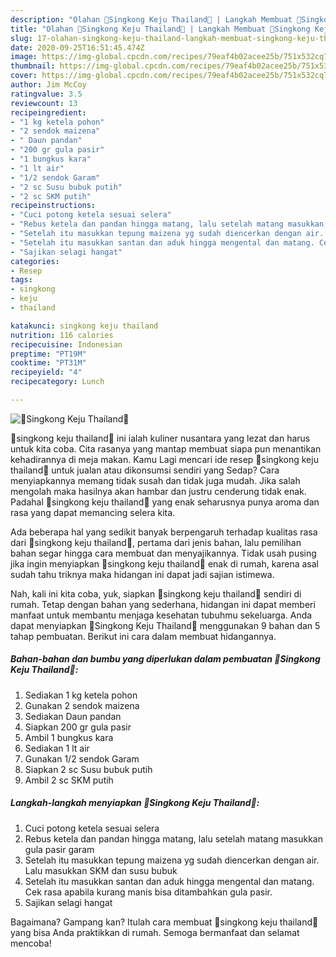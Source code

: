 ```yaml
---
description: "Olahan 🍠Singkong Keju Thailand🍠 | Langkah Membuat 🍠Singkong Keju Thailand🍠 Yang Menggugah Selera"
title: "Olahan 🍠Singkong Keju Thailand🍠 | Langkah Membuat 🍠Singkong Keju Thailand🍠 Yang Menggugah Selera"
slug: 17-olahan-singkong-keju-thailand-langkah-membuat-singkong-keju-thailand-yang-menggugah-selera
date: 2020-09-25T16:51:45.474Z
image: https://img-global.cpcdn.com/recipes/79eaf4b02acee25b/751x532cq70/🍠singkong-keju-thailand🍠-foto-resep-utama.jpg
thumbnail: https://img-global.cpcdn.com/recipes/79eaf4b02acee25b/751x532cq70/🍠singkong-keju-thailand🍠-foto-resep-utama.jpg
cover: https://img-global.cpcdn.com/recipes/79eaf4b02acee25b/751x532cq70/🍠singkong-keju-thailand🍠-foto-resep-utama.jpg
author: Jim McCoy
ratingvalue: 3.5
reviewcount: 13
recipeingredient:
- "1 kg ketela pohon"
- "2 sendok maizena"
- " Daun pandan"
- "200 gr gula pasir"
- "1 bungkus kara"
- "1 lt air"
- "1/2 sendok Garam"
- "2 sc Susu bubuk putih"
- "2 sc SKM putih"
recipeinstructions:
- "Cuci potong ketela sesuai selera"
- "Rebus ketela dan pandan hingga matang, lalu setelah matang masukkan gula pasir garam"
- "Setelah itu masukkan tepung maizena yg sudah diencerkan dengan air. Lalu masukkan SKM dan susu bubuk"
- "Setelah itu masukkan santan dan aduk hingga mengental dan matang. Cek rasa apabila kurang manis bisa ditambahkan gula pasir."
- "Sajikan selagi hangat"
categories:
- Resep
tags:
- singkong
- keju
- thailand

katakunci: singkong keju thailand 
nutrition: 116 calories
recipecuisine: Indonesian
preptime: "PT19M"
cooktime: "PT31M"
recipeyield: "4"
recipecategory: Lunch

---
```



![🍠Singkong Keju Thailand🍠](https://img-global.cpcdn.com/recipes/79eaf4b02acee25b/751x532cq70/🍠singkong-keju-thailand🍠-foto-resep-utama.jpg)


🍠singkong keju thailand🍠 ini ialah kuliner nusantara yang lezat dan harus untuk kita coba. Cita rasanya yang mantap membuat siapa pun menantikan kehadirannya di meja makan.
Kamu Lagi mencari ide resep 🍠singkong keju thailand🍠 untuk jualan atau dikonsumsi sendiri yang Sedap? Cara menyiapkannya memang tidak susah dan tidak juga mudah. Jika salah mengolah maka hasilnya akan hambar dan justru cenderung tidak enak. Padahal 🍠singkong keju thailand🍠 yang enak seharusnya punya aroma dan rasa yang dapat memancing selera kita.



Ada beberapa hal yang sedikit banyak berpengaruh terhadap kualitas rasa dari 🍠singkong keju thailand🍠, pertama dari jenis bahan, lalu pemilihan bahan segar hingga cara membuat dan menyajikannya. Tidak usah pusing jika ingin menyiapkan 🍠singkong keju thailand🍠 enak di rumah, karena asal sudah tahu triknya maka hidangan ini dapat jadi sajian istimewa.


Nah, kali ini kita coba, yuk, siapkan 🍠singkong keju thailand🍠 sendiri di rumah. Tetap dengan bahan yang sederhana, hidangan ini dapat memberi manfaat untuk membantu menjaga kesehatan tubuhmu sekeluarga. Anda dapat menyiapkan 🍠Singkong Keju Thailand🍠 menggunakan 9 bahan dan 5 tahap pembuatan. Berikut ini cara dalam membuat hidangannya.

<!--inarticleads1-->

##### Bahan-bahan dan bumbu yang diperlukan dalam pembuatan 🍠Singkong Keju Thailand🍠:

1. Sediakan 1 kg ketela pohon
1. Gunakan 2 sendok maizena
1. Sediakan  Daun pandan
1. Siapkan 200 gr gula pasir
1. Ambil 1 bungkus kara
1. Sediakan 1 lt air
1. Gunakan 1/2 sendok Garam
1. Siapkan 2 sc Susu bubuk putih
1. Ambil 2 sc SKM putih




<!--inarticleads2-->

##### Langkah-langkah menyiapkan 🍠Singkong Keju Thailand🍠:

1. Cuci potong ketela sesuai selera
1. Rebus ketela dan pandan hingga matang, lalu setelah matang masukkan gula pasir garam
1. Setelah itu masukkan tepung maizena yg sudah diencerkan dengan air. Lalu masukkan SKM dan susu bubuk
1. Setelah itu masukkan santan dan aduk hingga mengental dan matang. Cek rasa apabila kurang manis bisa ditambahkan gula pasir.
1. Sajikan selagi hangat




Bagaimana? Gampang kan? Itulah cara membuat 🍠singkong keju thailand🍠 yang bisa Anda praktikkan di rumah. Semoga bermanfaat dan selamat mencoba!
